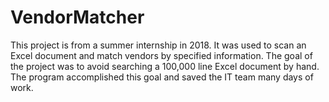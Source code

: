 # VendorMatcher
This project is from a summer internship in 2018. It was used to scan an Excel document and match vendors by specified information. The goal of the project was to avoid searching a 100,000 line Excel document by hand. The program accomplished this goal and saved the IT team many days of work.
